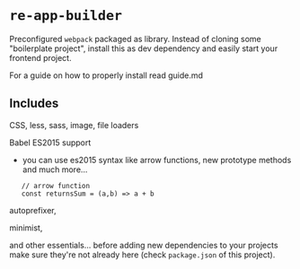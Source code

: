 # `re-app-builder`

Preconfigured `webpack` packaged as library. 
Instead of cloning some "boilerplate project", install this as dev dependency and easily start
your frontend project. 

For a guide on how to properly install read guide.md

## Includes

CSS, less, sass, image, file loaders

Babel ES2015 support
 - you can use es2015 syntax like arrow functions, new prototype methods and much more... 

 ```
    // arrow function
    const returnsSum = (a,b) => a + b
```

autoprefixer,

minimist,

and other essentials... before adding new dependencies to your projects make sure they're not already here (check `package.json` of this project).
